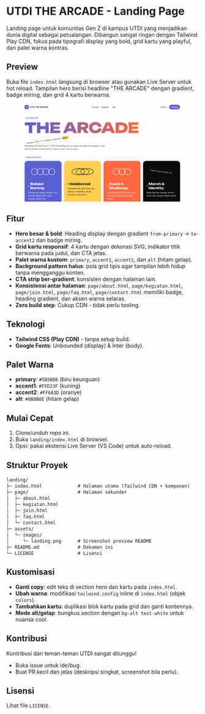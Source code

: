 # UTDI THE ARCADE - Landing Page

Landing page untuk komunitas Gen Z di kampus UTDI yang menjadikan dunia digital sebagai petualangan. Dibangun sangat ringan dengan Tailwind Play CDN, fokus pada tipografi display yang bold, grid kartu yang playful, dan palet warna kontras.

## Preview
Buka file `index.html` langsung di browser atau gunakan Live Server untuk hot reload. Tampilan hero berisi headline "THE ARCADE" dengan gradient, badge miring, dan grid 4 kartu berwarna.

![Preview Landing](assets/images/landing.png)

## Fitur
- __Hero besar & bold__: Heading display dengan gradient `from-primary` → `to-accent2` dan badge miring.
- __Grid kartu responsif__: 4 kartu dengan dekorasi SVG, indikator titik berwarna pada judul, dan CTA jelas.
- __Palet warna kustom__: `primary`, `accent1`, `accent2`, dan `alt` (hitam gelap).
- __Background pattern halus__: pola grid tipis agar tampilan lebih hidup tanpa mengganggu konten.
- __CTA strip ber-gradient__: konsisten dengan halaman lain.
- __Konsistensi antar halaman__: `page/about.html`, `page/kegiatan.html`, `page/join.html`, `page/faq.html`, `page/contact.html` memiliki badge, heading gradient, dan aksen warna selaras.
- __Zero build step__: Cukup CDN - tidak perlu tooling.

## Teknologi
- __Tailwind CSS (Play CDN)__ - tanpa setup build.
- __Google Fonts__: Unbounded (display) & Inter (body).

## Palet Warna
- __primary__: `#5B5BD6` (biru keunguan)
- __accent1__: `#FFD23F` (kuning)
- __accent2__: `#FF6A3D` (oranye)
- __alt__: `#0B0B0E` (hitam gelap)

## Mulai Cepat
1. Clone/unduh repo ini.
2. Buka `landing/index.html` di browser.
3. Opsi: pakai ekstensi Live Server (VS Code) untuk auto-reload.

## Struktur Proyek
```
landing/
├─ index.html             # Halaman utama (Tailwind CDN + komponen)
├─ page/                  # Halaman sekunder
│  ├─ about.html
│  ├─ kegiatan.html
│  ├─ join.html
│  ├─ faq.html
│  └─ contact.html
├─ assets/
│  └─ images/
│     └─ landing.png      # Screenshot preview README
├─ README.md              # Dokumen ini
└─ LICENSE                # Lisensi
```

## Kustomisasi
- __Ganti copy__: edit teks di section hero dan kartu pada `index.html`.
- __Ubah warna__: modifikasi `tailwind.config` inline di `index.html` (objek `colors`).
- __Tambahkan kartu__: duplikasi blok kartu pada grid dan ganti kontennya.
- __Mode alt/gelap__: bungkus section dengan `bg-alt text-white` untuk nuansa cool.

## Kontribusi
Kontribusi dari teman-teman UTDI sangat ditunggu!
- Buka issue untuk ide/bug.
- Buat PR kecil dan jelas (deskripsi singkat, screenshot bila perlu).

## Lisensi
Lihat file `LICENSE`.
